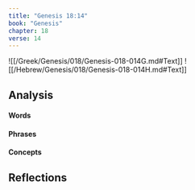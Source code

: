 ```yaml
---
title: "Genesis 18:14"
book: "Genesis"
chapter: 18
verse: 14
---
```

![[/Greek/Genesis/018/Genesis-018-014G.md#Text]]
![[/Hebrew/Genesis/018/Genesis-018-014H.md#Text]]

## Analysis

#### Words

#### Phrases

#### Concepts

## Reflections
